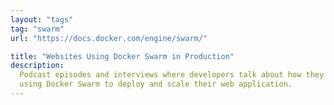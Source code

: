 ```yaml
---
layout: "tags"
tag: "swarm"
url: "https://docs.docker.com/engine/swarm/"

title: "Websites Using Docker Swarm in Production"
description:
  Podcast episodes and interviews where developers talk about how they are
  using Docker Swarm to deploy and scale their web application.
---
```

